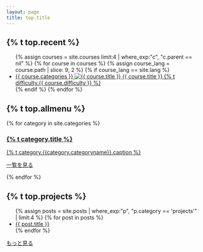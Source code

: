 ```yaml
---
layout: page
title: top.title
---
```

<h2 id="newcourse">{% t top.recent %}</h2>
<ul class="top-course-list course-list">
{% assign courses = site.courses limit:4 | where_exp:"c",
"c.parent == nil" %}
{% for course in courses %}
  {% assign course_lang = course.path | slice: 9, 2 %}
  {% if course_lang == site.lang %}
  <li>
    <a href="{{course.url}}">
      <span class="top-course-list-category">{{ course.categories }}</span>
      <img src="/assets/course/{{ course.categories }}/{{ course.course-name }}{{ course.thumbnail }}" alt="{{ course.title }}" loading="lazy">
      {{ course.title }}
      <span class="top-course-list-difficulty"> {% t difficulty.{{ course.difficulty }} %} </span>
    </a>
  </li>
  {% endif %}
{% endfor %}
</ul>

<h2 id="allmenu">{% t top.allmenu %}</h2>
<div class="list-category">
  {% for category in site.categories %}
  <a href="{{ site.baseurl }}{{category.permalink}}" class="list-category-one">
    <h3>{% t category.title %}</h3>
    <p>{% t category.{{category.categoryname}}.caption %}</p>
    <p class="list-category-link">一覧を見る</p>
  </a>
  {% endfor %}
</div>

<h2 id="projects">{% t top.projects %}</h2>
<ul>
  {% assign posts = site.posts | where_exp:"p", "p.category == 'projects'" | limit:4 %}
  {% for post in posts %}
  <li><a href="{{ post.url }}">
    {{ post.title }}
  </a></li>
  {% endfor %}
</ul>
<a href="/projects">もっと見る</a>
